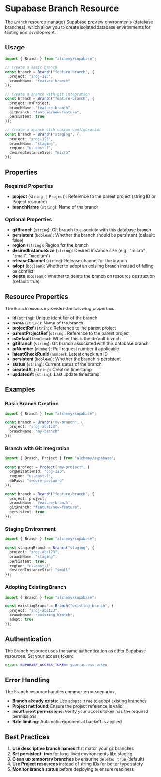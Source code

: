 # Supabase Branch Resource

The `Branch` resource manages Supabase preview environments (database branches), which allow you to create isolated database environments for testing and development.

## Usage

```typescript
import { Branch } from "alchemy/supabase";

// Create a basic branch
const branch = Branch("feature-branch", {
  project: "proj-123",
  branchName: "feature-branch"
});

// Create a branch with git integration
const branch = Branch("feature-branch", {
  project: myProject,
  branchName: "feature-branch", 
  gitBranch: "feature/new-feature",
  persistent: true
});

// Create a branch with custom configuration
const branch = Branch("staging", {
  project: "proj-123",
  branchName: "staging",
  region: "us-east-1",
  desiredInstanceSize: "micro"
});
```

## Properties

### Required Properties

- **project** (`string | Project`): Reference to the parent project (string ID or Project resource)
- **branchName** (`string`): Name of the branch

### Optional Properties

- **gitBranch** (`string`): Git branch to associate with this database branch
- **persistent** (`boolean`): Whether the branch should be persistent (default: false)
- **region** (`string`): Region for the branch
- **desiredInstanceSize** (`string`): Desired instance size (e.g., "micro", "small", "medium")
- **releaseChannel** (`string`): Release channel for the branch
- **adopt** (`boolean`): Whether to adopt an existing branch instead of failing on conflict
- **delete** (`boolean`): Whether to delete the branch on resource destruction (default: true)

## Resource Properties

The `Branch` resource provides the following properties:

- **id** (`string`): Unique identifier of the branch
- **name** (`string`): Name of the branch
- **projectRef** (`string`): Reference to the parent project
- **parentProjectRef** (`string`): Reference to the parent project
- **isDefault** (`boolean`): Whether this is the default branch
- **gitBranch** (`string`): Git branch associated with this database branch
- **prNumber** (`number`): Pull request number if applicable
- **latestCheckRunId** (`number`): Latest check run ID
- **persistent** (`boolean`): Whether the branch is persistent
- **status** (`string`): Current status of the branch
- **createdAt** (`string`): Creation timestamp
- **updatedAt** (`string`): Last update timestamp

## Examples

### Basic Branch Creation

```typescript
import { Branch } from "alchemy/supabase";

const branch = Branch("my-branch", {
  project: "proj-abc123",
  branchName: "my-branch"
});
```

### Branch with Git Integration

```typescript
import { Branch, Project } from "alchemy/supabase";

const project = Project("my-project", {
  organizationId: "org-123",
  region: "us-east-1",
  dbPass: "secure-password"
});

const branch = Branch("feature-branch", {
  project: project,
  branchName: "feature-branch",
  gitBranch: "feature/new-feature",
  persistent: true
});
```

### Staging Environment

```typescript
import { Branch } from "alchemy/supabase";

const stagingBranch = Branch("staging", {
  project: "proj-abc123",
  branchName: "staging",
  persistent: true,
  region: "us-east-1",
  desiredInstanceSize: "small"
});
```

### Adopting Existing Branch

```typescript
import { Branch } from "alchemy/supabase";

const existingBranch = Branch("existing-branch", {
  project: "proj-abc123",
  branchName: "existing-branch",
  adopt: true
});
```

## Authentication

The Branch resource uses the same authentication as other Supabase resources. Set your access token:

```bash
export SUPABASE_ACCESS_TOKEN="your-access-token"
```

## Error Handling

The Branch resource handles common error scenarios:

- **Branch already exists**: Use `adopt: true` to adopt existing branches
- **Project not found**: Ensure the project reference is valid
- **Insufficient permissions**: Verify your access token has the required permissions
- **Rate limiting**: Automatic exponential backoff is applied

## Best Practices

1. **Use descriptive branch names** that match your git branches
2. **Set persistent: true** for long-lived environments like staging
3. **Clean up temporary branches** by ensuring `delete: true` (default)
4. **Use Project resources** instead of string IDs for better type safety
5. **Monitor branch status** before deploying to ensure readiness
